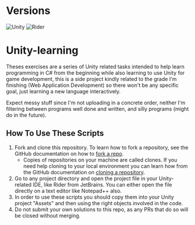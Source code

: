 # Versions

![Unity](https://img.shields.io/badge/UNITY-2021.3.26f1-lightgrey)
![Rider](https://img.shields.io/badge/RIDER-2023.1.2-orange)

# Unity-learning

Theses exercises are a series of Unity related tasks intended to help learn programming in C# from the beginning while also learning to use Unity for game development, 
this is a side project kindly related to the grade I'm finishing (Web Application Development) so there won't be any specific goal, just learning a new language interactively.

Expect messy stuff since I'm not uploading in a concrete order, neither I'm filtering between programs well done and written, and silly programs (might do in the future).

## How To Use These Scripts

1. Fork and clone this repository. To learn how to fork a repository, see the GitHub documentation on how to [fork a repo](https://docs.github.com/en/get-started/quickstart/fork-a-repo). 
    * Copies of repositories on your machine are called clones. If you need help cloning to your local environment you can learn how from the GitHub documentation on [cloning a repository](https://docs.github.com/en/github/creating-cloning-and-archiving-repositories/cloning-a-repository-from-github/cloning-a-repository).
2. Go to any project directory and open the project file in your Unity-related IDE, like Rider from JetBrains. You can either open the file directly on a text editor like Notepad++ also.
3. In order to use these scripts you should copy them into your Unity project "Assets" and then using the right objects involved in the code.
4. Do not submit your own solutions to this repo, as any PRs that do so will be closed without merging.
